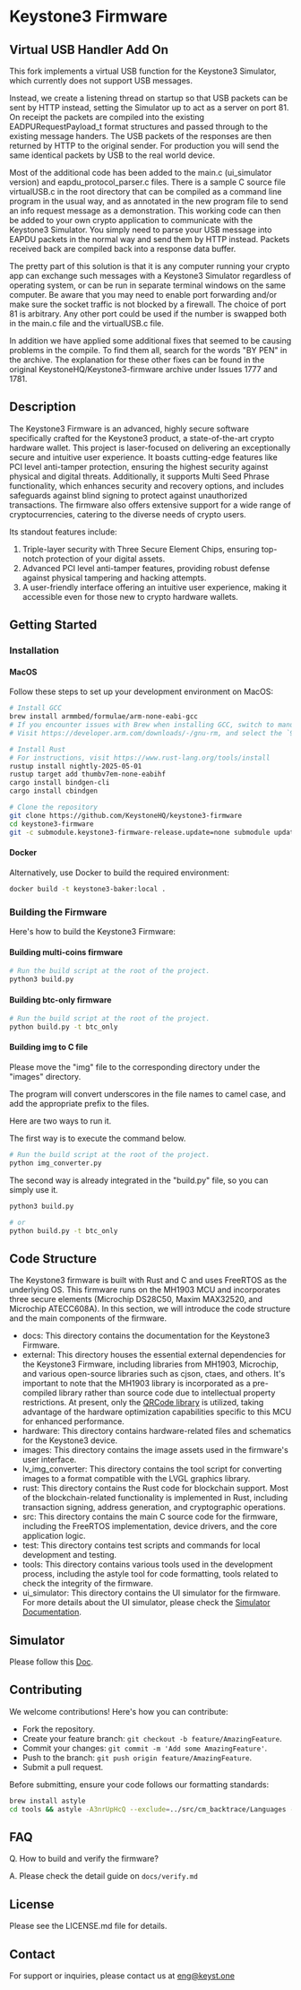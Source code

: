 # Keystone3 Firmware

## Virtual USB Handler Add On

This fork implements a virtual USB function for the Keystone3 Simulator, which currently does not support USB messages.

Instead, we create a listening thread on startup so that USB packets can be sent by HTTP instead, setting the Simulator up to act as a server on port 81.  On receipt the packets are compiled into the existing EADPURequestPayload_t format structures and passed through to the existing message handers.  The USB packets of the responses are then returned by HTTP to the original sender.  For production you will send the same identical packets by USB to the real world device.

Most of the additional code has been added to the main.c (ui_simulator version) and eapdu_protocol_parser.c files.  There is a sample C source file virtualUSB.c in the root directory that can be compiled as a command line program in the usual way, and as annotated in the new program file to send an info request message as a demonstration.  This working code can then be added to your own crypto application to communicate with the Keystone3 Simulator.  You simply need to parse your USB message into EAPDU packets in the normal way and send them by HTTP instead.  Packets received back are compiled back into a response data buffer.

The pretty part of this solution is that it is any computer running your crypto app can exchange such messages with a Keystone3 Simulator regardless of operating system, or can be run in separate terminal windows on the same computer.  Be aware that you may need to enable port forwarding and/or make sure the socket traffic is not blocked by a firewall.  The choice of port 81 is arbitrary.  Any other port could be used if the number is swapped both in the main.c file and the virtualUSB.c file.

In addition we have applied some additional fixes that seemed to be causing problems in the compile.  To find them all, search for the words "BY PEN" in the archive.  The explanation for these other fixes can be found in the original KeystoneHQ/Keystone3-firmware archive under Issues 1777 and 1781.



## Description

The Keystone3 Firmware is an advanced, highly secure software specifically crafted for the Keystone3 product, a state-of-the-art crypto hardware wallet. This project is laser-focused on delivering an exceptionally secure and intuitive user experience. It boasts cutting-edge features like PCI level anti-tamper protection, ensuring the highest security against physical and digital threats. Additionally, it supports Multi Seed Phrase functionality, which enhances security and recovery options, and includes safeguards against blind signing to protect against unauthorized transactions. The firmware also offers extensive support for a wide range of cryptocurrencies, catering to the diverse needs of crypto users.

Its standout features include:

1. Triple-layer security with Three Secure Element Chips, ensuring top-notch protection of your digital assets.
2. Advanced PCI level anti-tamper features, providing robust defense against physical tampering and hacking attempts.
3. A user-friendly interface offering an intuitive user experience, making it accessible even for those new to crypto hardware wallets.

## Getting Started

### Installation

#### MacOS

Follow these steps to set up your development environment on MacOS:

```bash
# Install GCC
brew install armmbed/formulae/arm-none-eabi-gcc
# If you encounter issues with Brew when installing GCC, switch to manual installation:
# Visit https://developer.arm.com/downloads/-/gnu-rm, and select the `9-2020-q2-update`

# Install Rust
# For instructions, visit https://www.rust-lang.org/tools/install
rustup install nightly-2025-05-01
rustup target add thumbv7em-none-eabihf
cargo install bindgen-cli
cargo install cbindgen

# Clone the repository
git clone https://github.com/KeystoneHQ/keystone3-firmware
cd keystone3-firmware
git -c submodule.keystone3-firmware-release.update=none submodule update --init --recursive
```

#### Docker

Alternatively, use Docker to build the required environment:

```bash
docker build -t keystone3-baker:local .
```

### Building the Firmware

Here's how to build the Keystone3 Firmware:

#### Building multi-coins firmware

```bash
# Run the build script at the root of the project.
python3 build.py
```

#### Building btc-only firmware

```bash
# Run the build script at the root of the project.
python build.py -t btc_only
```

#### Building img to C file

Please move the "img" file to the corresponding directory under the "images" directory.

The program will convert underscores in the file names to camel case, and add the appropriate prefix to the files.

Here are two ways to run it.

The first way is to execute the command below.

```bash
# Run the build script at the root of the project.
python img_converter.py
```

The second way is already integrated in the "build.py" file, so you can simply use it.

```bash
python3 build.py

# or
python build.py -t btc_only
```

## Code Structure

The Keystone3 firmware is built with Rust and C and uses FreeRTOS as the underlying OS. This firmware runs on the MH1903 MCU and incorporates three secure elements (Microchip DS28C50, Maxim MAX32520, and Microchip ATECC608A). In this section, we will introduce the code structure and the main components of the firmware.

- docs: This directory contains the documentation for the Keystone3 Firmware.
- external: This directory houses the essential external dependencies for the Keystone3 Firmware, including libraries from MH1903, Microchip, and various open-source libraries such as cjson, ctaes, and others. It's important to note that the MH1903 library is incorporated as a pre-compiled library rather than source code due to intellectual property restrictions. At present, only the [QRCode library](https://github.com/KeystoneHQ/keystone3-firmware/blob/master/external/mh1903_lib/MHSCPU_Driver/lib/MH1903_QRDecodeLib.a) is utilized, taking advantage of the hardware optimization capabilities specific to this MCU for enhanced performance.
- hardware: This directory contains hardware-related files and schematics for the Keystone3 device.
- images: This directory contains the image assets used in the firmware's user interface.
- lv_img_converter: This directory contains the tool script for converting images to a format compatible with the LVGL graphics library.
- rust: This directory contains the Rust code for blockchain support. Most of the blockchain-related functionality is implemented in Rust, including transaction signing, address generation, and cryptographic operations.
- src: This directory contains the main C source code for the firmware, including the FreeRTOS implementation, device drivers, and the core application logic.
- test: This directory contains test scripts and commands for local development and testing.
- tools: This directory contains various tools used in the development process, including the astyle tool for code formatting, tools related to check the integrity of the firmware.
- ui_simulator: This directory contains the UI simulator for the firmware. For more details about the UI simulator, please check the [Simulator Documentation](docs/SIMULATOR.md).

## Simulator

Please follow this [Doc](docs/SIMULATOR.md).

## Contributing

We welcome contributions! Here's how you can contribute:

-   Fork the repository.
-   Create your feature branch: `git checkout -b feature/AmazingFeature`.
-   Commit your changes: `git commit -m 'Add some AmazingFeature'`.
-   Push to the branch: `git push origin feature/AmazingFeature`.
-   Submit a pull request.

Before submitting, ensure your code follows our formatting standards:

```bash
brew install astyle
cd tools && astyle -A3nrUpHcQ --exclude=../src/cm_backtrace/Languages --exclude=../src/ui/gui_assets "../src/*.c" "../src/*.h" && cd ..
```

## FAQ

Q. How to build and verify the firmware?

A. Please check the detail guide on `docs/verify.md`

## License

Please see the LICENSE.md file for details.

## Contact

For support or inquiries, please contact us at eng@keyst.one
